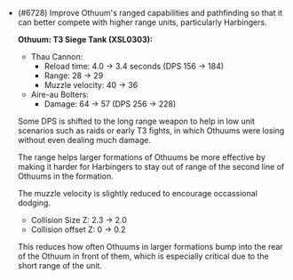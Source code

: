 - (#6728) Improve Othuum's ranged capabilities and pathfinding so that it can better compete with higher range units, particularly Harbingers.

  **Othuum: T3 Siege Tank (XSL0303):**
    - Thau Cannon:
      - Reload time: 4.0 -> 3.4 seconds (DPS 156 -> 184)
      - Range: 28 -> 29
      - Muzzle velocity: 40 -> 36
    - Aire-au Bolters:
      - Damage: 64 -> 57 (DPS 256 -> 228)
      
    Some DPS is shifted to the long range weapon to help in low unit scenarios such as raids or early T3 fights, in which Othuums were losing without even dealing much damage.
    
    The range helps larger formations of Othuums be more effective by making it harder for Harbingers to stay out of range of the second line of Othuums in the formation.

    The muzzle velocity is slightly reduced to encourage occassional dodging.

    - Collision Size Z: 2.3 -> 2.0
    - Collision offset Z: 0 -> 0.2

    This reduces how often Othuums in larger formations bump into the rear of the Othuum in front of them, which is especially critical due to the short range of the unit.

